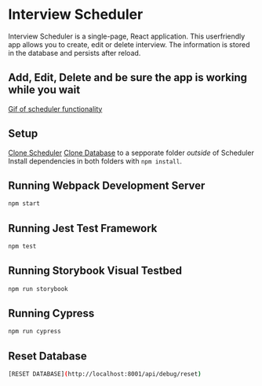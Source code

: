 # Interview Scheduler
Interview Scheduler is a single-page, React application. This userfriendly app allows you to create, edit or delete interview. The information is stored in the database and persists after reload.

## Add, Edit, Delete and be sure the app is working while you wait

[Gif of scheduler functionality](https://raw.githubusercontent.com/0lgaP/scheduler/master/public/images/scheduler__.gif)
## Setup

[Clone Scheduler](https://github.com/0lgaP/scheduler) 
[Clone Database](https://github.com/0lgaP/scheduler-api) to a sepporate folder *outside* of Scheduler
Install dependencies in both folders with `npm install`.

## Running Webpack Development Server

```sh
npm start
```

## Running Jest Test Framework

```sh
npm test
```

## Running Storybook Visual Testbed

```sh
npm run storybook
```

## Running Cypress

```sh
npm run cypress
```

## Reset Database

```sh
[RESET DATABASE](http://localhost:8001/api/debug/reset)
```